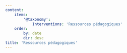 ```yaml
---
content:
    items:
        '@taxonomy':
            Interventions: 'Ressources pédagogiques'
    order:
        by: date
        dir: desc
title: 'Ressources pédagogiques'
---
```


